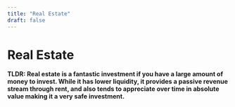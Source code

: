 ```yaml
---
title: "Real Estate"
draft: false
---
```


# Real Estate

**TLDR: Real estate is a fantastic investment if you have a large amount of money to invest. While it has lower liquidity, it provides a passive revenue stream through rent, and also tends to appreciate over time in absolute value making it a very safe investment.**
